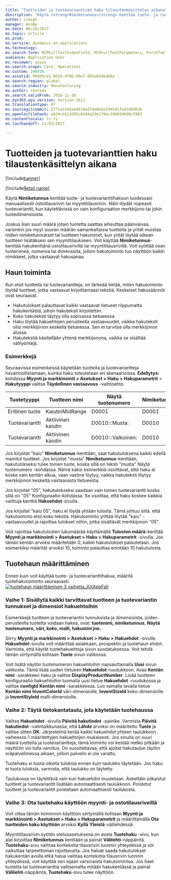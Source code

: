 ```yaml
---
title: "Tuotteiden ja tuotevarianttien haku tilaustenkäsittelyn aikana"
description: "Käytä <strong>Nimiketunnus</strong>-kenttää tuote- ja tuotevarianttihakuun luodessasi manuaalisesti ostotilausrivin tai myyntitilausrivin.  Näin löydät nopeasti tuotevariantit, kun käytettävissä on vain konfiguraation merkkijono tai jokin tuotedimensioista."
author: cvocph
manager: AnnBe
ms.date: 06/20/2017
ms.topic: article
ms.prod: 
ms.service: dynamics-ax-applications
ms.technology: 
ms.search.form: MCRFullTextIndexField, MCRFullTextParameters, PurchTable, SalesTable
audience: Application User
ms.reviewer: yuyus
ms.search.scope: Core, Operations
ms.custom: 248534
ms.assetid: 99dd5ce1-0029-4f06-90e7-865e6d46d86e
ms.search.region: global
ms.search.industry: Manufacturing
ms.author: conradv
ms.search.validFrom: 2016-11-30
ms.dyn365.ops.version: Version 1611
ms.translationtype: HT
ms.sourcegitcommit: 2771a31b5a4d418a27de0ebe1945d1fed2d8d6d6
ms.openlocfilehash: a834cb513d95c0244a29e1f9ec196020698c5983
ms.contentlocale: fi-fi
ms.lasthandoff: 11/03/2017

---
```


# <a name="search-for-products-and-product-variants-during-order-entry"></a>Tuotteiden ja tuotevarianttien haku tilaustenkäsittelyn aikana

[!include[banner](../includes/banner.md)]

[!include[Retail name](../includes/retail-name.md)]

Käytä <strong>Nimiketunnus </strong>kenttää tuote- ja tuotevarianttihakuun luodessasi manuaalisesti ostotilausrivin tai myyntitilausrivin.  Näin löydät nopeasti tuotevariantit, kun käytettävissä on vain konfiguraation merkkijono tai jokin tuotedimensioista.

Joskus liian suuri määrä jotain tuotetta saattaa aiheuttaa päänvaivaa, varsinkin jos myyt suuren määrän samankaltaisia tuotteita ja yrität muistaa niiden nimiketunnukset tai tuotteen hakunimet, kun yrität löytää oikean tuotteen lisätäksesi sen myyntitilaukseen. Voit käyttää **Nimiketunnus**-kenttää hakukenttänä ostotilausrivillä tai myyntitilausrivillä. Voit syöttää osan tuotenimeä, numeroa tai dimensiota, jolloin hakutoiminto tuo näyttöön kaikki nimikkeet, jotka vastaavat hakusanaa.

## <a name="how-search-works"></a>Haun toiminta
Kun etsit tuotteita tai tuotevariantteja, on tärkeää tietää, miten hakutoiminto löytää tuotteet, jotka vastaavat kirjoittamaasi tekstiä. Keskeiset hakusäännöt ovat seuraavat:

-   Hakutulokset palauttavat kaikki vastaavat tietueet riippumatta hakukentästä, johon hakuteksti kirjoitettiin.
-   Koko hakuteksti täytyy olla sopivassa tietueessa.
-   Haku löytää hakuehtojen perusteella vastaavuudet, vaikka hakuteksti olisi merkkijonon keskellä tietueessa. Sen ei tarvitse olla merkkijonon alussa.
-   Hakutekstiä käsitellään yhtenä merkkijonona, vaikka se sisältää välilyöntejä.

### <a name="examples"></a>Esimerkkejä

Seuraavissa esimerkeissä käytetään tuotteita ja tuotevariantteja havainnollistamaan, kuinka haku toteutetaan eri skenaarioissa. **Edellytys:** kohdassa **Myynti ja markkinointi &gt; Asetukset &gt; Haku &gt; Hakuparametrit** &gt; **Hakutyyppi** valitse **Täydellinen vastaavuus** -vaihtoehto.

| Tuotetyyppi     | Tuotteen nimi    | Näytä tuotenumero | Nimiketunnus | Konfiguraatio |
|------------------|-----------------|------------------------|-------------|---------------|
| Erillinen tuote | KaiutinMidRange | D0001                  | D0001       | Ei saatavana            |
| Tuotevariantti  | Aktiivinen kaiutin  | D0010:::Musta:         | D0010       | 000005        |
| Tuotevariantti  | Aktiivinen kaiutin  | D0010:::Valkoinen:         | D0010       | Valkoinen         |

Jos kirjoitat "kaiu" **Nimiketunnus**-kenttään, saat hakutuloksena kaikki edellä mainitut tuotteet. Jos kirjoitat "musta" **Nimiketunnus**-kenttään, hakutulokseksi tulee toinen tuote, koska sillä on teksti "musta" Näytä tuotenumero -kohdassa. Nämä kaksi esimerkkiä osoittavat, että haku ei koske vain kentän alkua, vaan vastine löytyy, vaikka hakuteksti löytyy merkkijonon keskeltä vastaavasta tietueesta.  

Jos kirjoitat "05", hakutulokseksi saadaan vain toinen tuotevariantti koska sillä on "05" Konfiguraatio-kohdassa. Se osoittaa, että haku koskee kaikkia valittuja kenttiä **Hakuehdot**-sivulla.  

Jos kirjoitat "kaiu 05", haku ei löydä yhtään tulosta. Tämä johtuu siitä. että hakutoiminto etsii koko tekstiä. Hakutoiminto yrittää löytää "kaiu" -vastaavuudet ja rajoittaa tulokset niihin, jotka sisältävät merkkijonon "05".  

Voit rajoittaa hakutulosten lukumäärää käyttämällä **Tulosten määrä**-kenttää **Myynti ja markkinointi &gt; Asetukset &gt; Haku &gt; Hakuparametrit** -sivulla. Jos tämän kentän arvoksi määritetään 0, kaikki hakutulokset palautetaan. Jos esimerkiksi määrität arvoksi 10, toiminto palauttaa enintään 10 hakutulosta.

## <a name="configure-the-product-search"></a>Tuotehaun määrittäminen
Ennen kuin voit käyttää tuote- ja tuotevarianttihakua, määritä tuotehakutoiminto seuraavasti. [![tuotehaun määrittämisen 3 vaihetta\_AXAppFall](./media/3-steps-to-configure-product-search_axappfall.png)](./media/3-steps-to-configure-product-search_axappfall.png)

### <a name="step-1-include-all-the-relevant-product-and-product-variant-identifiers-and-dimensions-in-the-search-criteria"></a>Vaihe 1: Sisällytä kaikki tarvittavat tuotteen ja tuotevariantin tunnukset ja dimensiot hakuehtoihin

Esimerkkejä tuotteen ja tuotevariantin tunnuksista ja dimensioista, joiden perusteella tuotetta voidaan hakea, ovat: **tuotenimi, nimiketunnus**, **Näytä tuotenumero, väri, koko, malli, hakunimi jne.**.  

Siirry **Myynti ja markkinointi &gt; Asetukset &gt; Haku &gt; Hakuehdot** -sivulle. **Hakuehdot**-sivulla voit määrittää asiakkaan, prospektin ja tuotehaun ehdot. Varmista, että käytät tuotehakuehtoja sivun suodatuksessa. Voit tehdä tämän siirtymällä kohtaan **Tuote** sivun valikossa.  

Voit lisätä näytön tuotenumeron hakuehtoihin napsauttamalla **Uusi** sivun valikosta. Tämä lisää uuden tietueen **Hakuehdot**-ruudukkoon. Avaa **Kentän nimi** -sarakkeen haku ja valitse **DisplayProductNumber**. Lisää tuotteen konfiguraatio hakuehtoihin luomalla uusi tietue **Hakuehdot** -ruudukossa ja valitse **configId** **Kentän nimi** -sarakkeessa. Luo samalla tavalla tietue **Kentän nimi** **InventColorId** väri-dimensiolle, **InventSizeId** koko-dimensiolle ja **InventStyleId** malli-dimensiolle.

### <a name="step-2-populate-the-database-table-that-is-used-for-product-search"></a>Vaihe 2: Täytä tietokantataulu, jota käytetään tuotehaussa

Valitse **Hakuehdot** -sivulla **Päivitä hakutiedot** -painike. Varmista **Päivitä hakutiedot** -valintaikkunassa, että **Lähde** arvoksi on määritettu **Tuote** ja valitse sitten **OK**. Järjestelmä kerää kaikki hakuehdot yhteen taulukkoon vaiheessa 1 määritettyjen hakuehtojen mukaisesti. Jos sinulla on suuri määrä tuotteita ja tuotevariantteja, tämä toiminto voi kestää melko pitkään ja näyttöön voi tulla varoitus. On suositeltavaa, että ajoitat hakutaulun täytön eräpalvelimessa aikaan, jolloin palvelin ei ole varattu.  

Tuotehaku ei tuota oikeita tuloksia ennen kuin taulukko täytetään. Jos haku ei tuota tuloksia, varmista, että taulukko on täytetty.  

Taulukossa on täytettävä vain kun hakuehdot muutetaan. Äskettäin julkaistut tuotteet ja tuotevariantit lisätään automaattisesti taulukkoon. Poistetut tuotteet ja tuotevariantit poistetaan automaattisesti taulukosta.

### <a name="step-3-enable-the-lookup-for-product-search-on-sales-and-purchase-order-lines"></a>Vaihe 3: Ota tuotehaku käyttöön myynti- ja ostotilausriveillä

Voit ottaa tämän toiminnon käyttöön siirtymällä kohtaan **Myynti ja markkinointi &gt; Asetukset &gt; Haku &gt; Hakuparametrit** ja määrittämällä **Ota tuotteiden haku käyttöön** arvoksi **Kyllä** **Yleistä**-välilehdessä.  

Myyntitilausrivin syötön oletusasetuksena on avata **Tuotehaku** -sivu, kun alat kirjoittaa **Nimiketunnus** kenttään ja painat **Välilehti**-näppäintä. **Tuotehaku**-sivu vaihtaa kontekstia tilausrivin luonnin yhteydessä ja voi vaikuttaa tarpeettoman rajoittavalta. Jos haluat saada hakutulokset hakukentän avulla etkä halua vaihtaa kontekstia tilausrivin luonnin yhteydessä, voit käyttää sen sijaan varsinaista hakutoimintoa. Jos haet tuotetta tai tuotevarianttia valitsematta mitään hakukentässä ja painat **Välilehti**-näppäintä, **Tuotehaku**-sivu tulee näyttöön.




